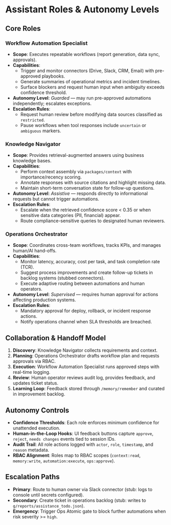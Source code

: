 # Assistant Roles & Autonomy Levels

## Core Roles

### Workflow Automation Specialist
- **Scope**: Executes repeatable workflows (report generation, data sync, approvals).
- **Capabilities**:
  - Trigger and monitor connectors (Drive, Slack, CRM, Email) with pre-approved playbooks.
  - Generate summaries of operational metrics and incident timelines.
  - Surface blockers and request human input when ambiguity exceeds confidence threshold.
- **Autonomy Level**: *Guarded* — may run pre-approved automations independently; escalates exceptions.
- **Escalation Rules**:
  - Request human review before modifying data sources classified as `restricted`.
  - Pause workflows when tool responses include `uncertain` or `ambiguous` markers.

### Knowledge Navigator
- **Scope**: Provides retrieval-augmented answers using business knowledge bases.
- **Capabilities**:
  - Perform context assembly via `packages/context` with importance/recency scoring.
  - Annotate responses with source citations and highlight missing data.
  - Maintain short-term conversation state for follow-up questions.
- **Autonomy Level**: *Assistive* — responds directly to informational requests but cannot trigger automations.
- **Escalation Rules**:
  - Escalate when the retrieved confidence score < 0.35 or when sensitive data categories (PII, financial) appear.
  - Route compliance-sensitive queries to designated human reviewers.

### Operations Orchestrator
- **Scope**: Coordinates cross-team workflows, tracks KPIs, and manages human/AI hand-offs.
- **Capabilities**:
  - Monitor latency, accuracy, cost per task, and task completion rate (TCR).
  - Suggest process improvements and create follow-up tickets in backlog systems (stubbed connectors).
  - Execute adaptive routing between automations and human operators.
- **Autonomy Level**: *Supervised* — requires human approval for actions affecting production systems.
- **Escalation Rules**:
  - Mandatory approval for deploy, rollback, or incident response actions.
  - Notify operations channel when SLA thresholds are breached.

## Collaboration & Handoff Model
1. **Discovery**: Knowledge Navigator collects requirements and context.
2. **Planning**: Operations Orchestrator drafts workflow plan and requests approvals via RBAC.
3. **Execution**: Workflow Automation Specialist runs approved steps with real-time logging.
4. **Review**: Human operator reviews audit log, provides feedback, and updates ticket status.
5. **Learning Loop**: Feedback stored through `/memory/remember` and curated in improvement backlog.

## Autonomy Controls
- **Confidence Thresholds**: Each role enforces minimum confidence for unattended execution.
- **Human-in-the-Loop Hooks**: UI feedback buttons capture `approve`, `reject`, `needs changes` events tied to session IDs.
- **Audit Trail**: All role actions logged with `actor`, `role`, `timestamp`, and `reason` metadata.
- **RBAC Alignment**: Roles map to RBAC scopes (`context:read`, `memory:write`, `automation:execute`, `ops:approve`).

## Escalation Paths
- **Primary**: Route to human owner via Slack connector (stub: logs to console until secrets configured).
- **Secondary**: Create ticket in operations backlog (stub: writes to `g/reports/assistance_todo.json`).
- **Emergency**: Trigger Ops Atomic gate to block further automations when risk severity >= `high`.
